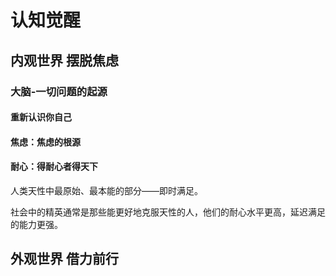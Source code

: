 # 认知觉醒
## 内观世界 摆脱焦虑
### 大脑-一切问题的起源
#### 重新认识你自己
#### 焦虑：焦虑的根源
#### 耐心：得耐心者得天下
人类天性中最原始、最本能的部分——即时满足。

社会中的精英通常是那些能更好地克服天性的人，他们的耐心水平更高，延迟满足的能力更强。

## 外观世界 借力前行